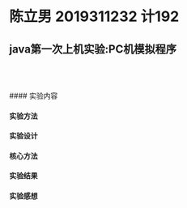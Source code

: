 # 陈立男 2019311232 计192 

## java第一次上机实验:PC机模拟程序 
<br>
<br>
<br>
#### 实验内容  
<br>


#### 实验方法
#### 实验设计
#### 核心方法
#### 实验结果
#### 实验感想
